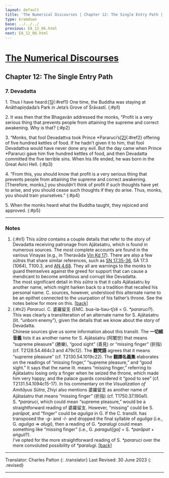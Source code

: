 ```yaml
---
layout: default
title: 'The Numerical Discourses | Chapter 12: The Single Entry Path | 7. Devadatta'
type: kramdown
base: ../../../
previous: EA_12_06.html
next: EA_12_08.html
---
```


# [The Numerical Discourses](../index.html)
## Chapter 12: The Single Entry Path
### 7. Devadatta

1\. Thus I have heard:[\[1\]](#n1){:#ref1} One time, the Buddha was staying at Anāthapiṇḍada’s Park in Jeta’s Grove of Śrāvastī.
{:#p1}

2\. It was then that the Bhagavān addressed the monks, “Profit is a very serious thing that prevents people from attaining the supreme and correct awakening. Why is that?
{:#p2}

3\. “Monks, that fool Devadattva took Prince \*Pararuci’s[\[2\]](#n2){:#ref2} offering of five hundred kettles of food. If he hadn’t given it to him, that fool Devadattva would have never done any evil. But the day came when Prince \*Pararuci gave him five hundred kettles of food, and then Devadatta committed the five terrible sins. When his life ended, he was born in the Great Avici Hell.
{:#p3}

4\. “From this, you should know that profit is a very serious thing that prevents people from attaining the supreme and correct awakening. [Therefore, monks,] you shouldn’t think of profit if such thoughts have yet to arise, and you should cease such thoughts if they do arise. Thus, monks, you should train yourselves.”
{:#p4}

5\. When the monks heard what the Buddha taught, they rejoiced and approved.
{:#p5}

---

### Notes

1. {:#n1} This <em>sūtra</em> contains a couple details that refer to the story of Devadatta receiving patronage from Ajātaśatru, which is found in numerous sources. The most complete accounts are found in the various Vinayas (e.g., in Theravāda <a href="https://suttacentral.net/pli-tv-kd17/en/brahmali" target="_blank">Vin Kd 17</a>). There are also a few <em>sūtra</em>s that share similar references, such as <a href="https://suttacentral.net/sn17.35/en/sujato" target="_blank">SN 17.35-36</a>, SĀ 17.3 (1064), T100.3, and <a href="https://suttacentral.net/an4.68/en/sujato" target="_blank">AN 4.68</a>. They all are warnings to the monks to guard themselves against the greed for support that can cause a mendicant to become ambitious and corrupt like Devadatta.<br/>
The most significant detail in this <em>sūtra</em> is that it calls Ajātaśatru by another name, which might harken back to a tradition that recalled his personal name. C. sources, however, understood this alternate name to be an epithet connected to the usurpation of his father’s throne. See the notes below for more on this. [\[back\]](#ref1)
2. {:#n2} <em>Pararuci</em>. C. 婆羅留支 (EMC. bua-la-lɪəu-tʃɪĕ = G. <em>*pararuci</em>?). This was clearly a transliteration of an alternate name for S. Ajātaśatru (lit. “unborn enemy”), given the details that we know about the story of Devadatta.<br/>
Chinese sources give us some information about this translit. The <strong>一切經音義</strong> lists it as another name for S. Ajātaśatru (阿闍世) that means “supreme pleasure” (勝樂), “good sight” (善見) or “missing finger” (折指) (cf. T2128.54.464c3 and 479c12). The <strong>翻梵語</strong> agrees that it means “supreme pleasure” (cf. T2130.54.1019c22). The <strong>翻譯名義集</strong> elaborates on the readings of “missing finger,” “supreme pleasure,” and “good sight.” It says that the name lit. means “missing finger,” referring to Ajātaśatru losing only a finger when he seized the throne, which made him very happy; and the palace guards considered it “good to see” (cf. T2131.54.1094c15-17). In his commentary on the <em>Visualization of Amitāyus Sūtra</em>, Zhiyi also mentions 婆羅留支 as another name of Ajātaśatru that means “missing finger” (折指) (cf. T1750.37.190a1).<br/>
S. <em>*pararuci</em>, which could mean “supreme pleasure,” would be a straightforward reading of 婆羅留支. However, “missing” could be S. <em>parāpat</em>, and “finger” could be <em>aguliga</em> in G. If the C. translit. has transposed the <em>-g-</em> and <em>-l-</em> and dropped the final syllable of <em>aguliga</em> (i.e., G. <em>aguliga</em> => <em>alugi</em>), then a reading of G. <em>*paralugi</em> could mean something like “missing finger” (i.e., G. <em>paraguli[ga]</em> = S. <em>\*parāpat</em> + <em>aṅguli</em>?).<br/>
I’ve opted for the more straightforward reading of S. <em>\*pararuci</em> over the more convoluted possibility of <em>\*paralugi</em>. [\[back\]](#ref2)

---

Translator: Charles Patton
{: .translator}
Last Revised: 30 June 2023
{: .revised}

---

